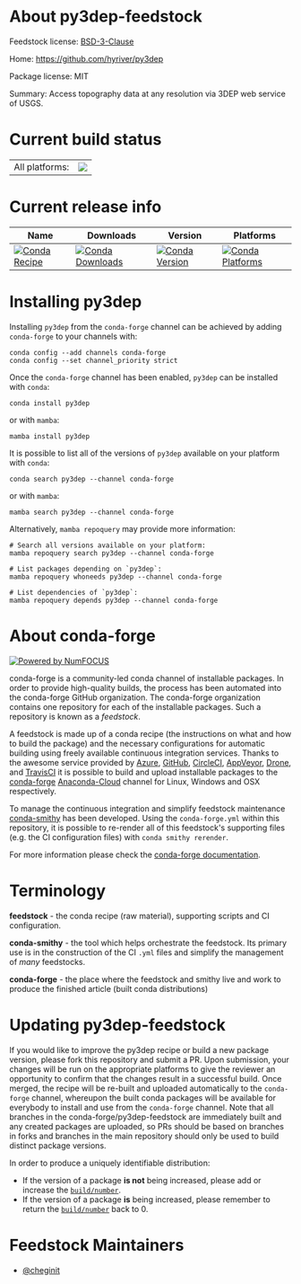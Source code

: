 About py3dep-feedstock
======================

Feedstock license: [BSD-3-Clause](https://github.com/conda-forge/py3dep-feedstock/blob/main/LICENSE.txt)

Home: https://github.com/hyriver/py3dep

Package license: MIT

Summary: Access topography data at any resolution via 3DEP web service of USGS.

Current build status
====================


<table><tr><td>All platforms:</td>
    <td>
      <a href="https://dev.azure.com/conda-forge/feedstock-builds/_build/latest?definitionId=10290&branchName=main">
        <img src="https://dev.azure.com/conda-forge/feedstock-builds/_apis/build/status/py3dep-feedstock?branchName=main">
      </a>
    </td>
  </tr>
</table>

Current release info
====================

| Name | Downloads | Version | Platforms |
| --- | --- | --- | --- |
| [![Conda Recipe](https://img.shields.io/badge/recipe-py3dep-green.svg)](https://anaconda.org/conda-forge/py3dep) | [![Conda Downloads](https://img.shields.io/conda/dn/conda-forge/py3dep.svg)](https://anaconda.org/conda-forge/py3dep) | [![Conda Version](https://img.shields.io/conda/vn/conda-forge/py3dep.svg)](https://anaconda.org/conda-forge/py3dep) | [![Conda Platforms](https://img.shields.io/conda/pn/conda-forge/py3dep.svg)](https://anaconda.org/conda-forge/py3dep) |

Installing py3dep
=================

Installing `py3dep` from the `conda-forge` channel can be achieved by adding `conda-forge` to your channels with:

```
conda config --add channels conda-forge
conda config --set channel_priority strict
```

Once the `conda-forge` channel has been enabled, `py3dep` can be installed with `conda`:

```
conda install py3dep
```

or with `mamba`:

```
mamba install py3dep
```

It is possible to list all of the versions of `py3dep` available on your platform with `conda`:

```
conda search py3dep --channel conda-forge
```

or with `mamba`:

```
mamba search py3dep --channel conda-forge
```

Alternatively, `mamba repoquery` may provide more information:

```
# Search all versions available on your platform:
mamba repoquery search py3dep --channel conda-forge

# List packages depending on `py3dep`:
mamba repoquery whoneeds py3dep --channel conda-forge

# List dependencies of `py3dep`:
mamba repoquery depends py3dep --channel conda-forge
```


About conda-forge
=================

[![Powered by
NumFOCUS](https://img.shields.io/badge/powered%20by-NumFOCUS-orange.svg?style=flat&colorA=E1523D&colorB=007D8A)](https://numfocus.org)

conda-forge is a community-led conda channel of installable packages.
In order to provide high-quality builds, the process has been automated into the
conda-forge GitHub organization. The conda-forge organization contains one repository
for each of the installable packages. Such a repository is known as a *feedstock*.

A feedstock is made up of a conda recipe (the instructions on what and how to build
the package) and the necessary configurations for automatic building using freely
available continuous integration services. Thanks to the awesome service provided by
[Azure](https://azure.microsoft.com/en-us/services/devops/), [GitHub](https://github.com/),
[CircleCI](https://circleci.com/), [AppVeyor](https://www.appveyor.com/),
[Drone](https://cloud.drone.io/welcome), and [TravisCI](https://travis-ci.com/)
it is possible to build and upload installable packages to the
[conda-forge](https://anaconda.org/conda-forge) [Anaconda-Cloud](https://anaconda.org/)
channel for Linux, Windows and OSX respectively.

To manage the continuous integration and simplify feedstock maintenance
[conda-smithy](https://github.com/conda-forge/conda-smithy) has been developed.
Using the ``conda-forge.yml`` within this repository, it is possible to re-render all of
this feedstock's supporting files (e.g. the CI configuration files) with ``conda smithy rerender``.

For more information please check the [conda-forge documentation](https://conda-forge.org/docs/).

Terminology
===========

**feedstock** - the conda recipe (raw material), supporting scripts and CI configuration.

**conda-smithy** - the tool which helps orchestrate the feedstock.
                   Its primary use is in the construction of the CI ``.yml`` files
                   and simplify the management of *many* feedstocks.

**conda-forge** - the place where the feedstock and smithy live and work to
                  produce the finished article (built conda distributions)


Updating py3dep-feedstock
=========================

If you would like to improve the py3dep recipe or build a new
package version, please fork this repository and submit a PR. Upon submission,
your changes will be run on the appropriate platforms to give the reviewer an
opportunity to confirm that the changes result in a successful build. Once
merged, the recipe will be re-built and uploaded automatically to the
`conda-forge` channel, whereupon the built conda packages will be available for
everybody to install and use from the `conda-forge` channel.
Note that all branches in the conda-forge/py3dep-feedstock are
immediately built and any created packages are uploaded, so PRs should be based
on branches in forks and branches in the main repository should only be used to
build distinct package versions.

In order to produce a uniquely identifiable distribution:
 * If the version of a package **is not** being increased, please add or increase
   the [``build/number``](https://docs.conda.io/projects/conda-build/en/latest/resources/define-metadata.html#build-number-and-string).
 * If the version of a package **is** being increased, please remember to return
   the [``build/number``](https://docs.conda.io/projects/conda-build/en/latest/resources/define-metadata.html#build-number-and-string)
   back to 0.

Feedstock Maintainers
=====================

* [@cheginit](https://github.com/cheginit/)


